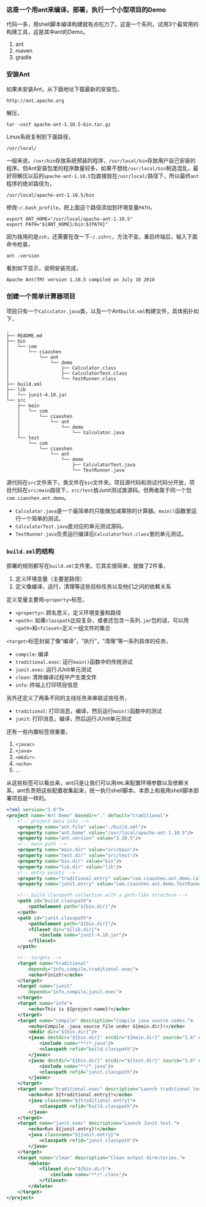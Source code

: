 ### 这是一个用ant来编译，部署，执行一个小型项目的Demo
代码一多，用shell脚本编译构建就有点吃力了。这是一个系列，试用3个最常用的构建工具，这是其中ant的Demo。
1. ant
2. maven
3. gradle


### 安装Ant
如果未安装Ant，从下面地址下载最新的安装包，
```bash
http://ant.apache.org
```

解压，
```
tar -vxzf apache-ant-1.10.5-bin.tar.gz
```

Linux系统复制到下面路径，
```
/usr/local/
```
一般来说，`/usr/bin`存放系统预装的程序，`/usr/local/bin`存放用户自己安装的程序。但Ant安装包里的程序数量较多，如果不想给`/usr/local/bin`制造混乱，最好将解压以后的`apache-ant-1.10.5`包直接放在`/usr/local/`路径下，所以最终`ant`程序的绝对路径为，
```
/usr/local/apache-ant-1.10.5/bin
```
修改`~/.bash_profile`，把上面这个路径添加到环境变量`PATH`，
```
export ANT_HOME="/usr/local/apache-ant-1.10.5"
export PATH="${ANT_HOME}/bin:${PATH}"
```
因为我用的是`zsh`，还需要在改一下`~/.zshrc`，方法不变。重启终端后，输入下面命令检查，
```
ant -version
```
看到如下显示，说明安装完成，
```
Apache Ant(TM) version 1.10.5 compiled on July 10 2018
```

### 创建一个简单计算器项目
项目只有一个`Calculator.java`类，以及一个Ant`build.xml`构建文件，具体拓扑如下，
```
.
├── README.md
├── bin
│   └── com
│       └── ciaoshen
│           └── ant
│               └── demo
│                   ├── Calculator.class
│                   ├── CalculatorTest.class
│                   └── TestRunner.class
├── build.xml
├── lib
│   └── junit-4.10.jar
└── src
    ├── main
    │   └── com
    │       └── ciaoshen
    │           └── ant
    │               └── demo
    │                   └── Calculator.java
    └── test
        └── com
            └── ciaoshen
                └── ant
                    └── demo
                        ├── CalculatorTest.java
                        └── TestRunner.java
```
源代码在`src`文件夹下，类文件在`bin`文件夹。项目源代码和测试代码分开放，项目代码在`src/main`路径下，`src/test`放Junit测试类源码。但两者属于同一个包`com.ciaoshen.ant.demo`。

* `Calculator.java`是一个最简单的只能做加减乘除的计算器。`main()`函数里运行一个简单的测试。
* `CalculatorTest.java`是对应的单元测试源码。
* `TestRunner.java`负责运行编译后`CalculatorTest.class`里的单元测试。

### `build.xml`的结构
部署的规则都写在`build.xml`文件里。它其实很简单，就做了2件事，
1. 定义环境变量（主要是路径）
2. 定义像编译，运行，清理等这些目标任务以及他们之间的依赖关系

定义变量主要用`<property>`标签，
* `<property>`: 顾名思义，定义环境变量和路径
* `<path>`: 如果`classpath`比较复杂，或者还包含一系列`.jar`包的话，可以用`<path>`和`<fileset>`定义一组文件的集合

`<target>`标签封装了像“编译”，“执行”，“清理”等一系列具体的任务，
* `compile`: 编译
* `traditional.exec`: 运行`main()`函数中的传统测试
* `junit.exec`: 运行JUnit单元测试
* `clean`: 清除编译过程中产生类文件
* `info`: 终端上打印项目信息

另外还定义了两条不同的主线任务来串联这些任务，
* `traditional`: 打印消息，编译，然后运行`main()`函数中的测试
* `junit`: 打印消息，编译，然后运行JUnit单元测试

还有一些内置标签很重要。
1. `<javac>`
2. `<java>`
3. `<mkdir>`
4. `<echo>`
5. ...

从这些标签可以看出来，ant只是让我们可以用`XML`来配置环境参数以及依赖关系，ant负责把这些配置收集起来，统一执行shell脚本。本质上和我用shell脚本部署项目是一样的。

```xml
<?xml version="1.0"?>
<project name="Ant Demo" basedir="." default="traditional">
    <!-- project meta info -->
    <property name="ant.file" value="./build.xml"/>
    <property name="ant.home" value="/usr/local/apache-ant-1.10.5"/>
    <property name="ant.version" value="1.10.5"/>
    <!-- main path -->
    <property name="main.dir" value="src/main"/>
    <property name="test.dir" value="src/test"/>
    <property name="bin.dir" value="bin"/>
    <property name="lib.dir" value="lib"/>
    <!-- entry points -->
    <property name="traditional.entry" value="com.ciaoshen.ant.demo.Calculator"/>
    <property name="junit.entry" value="com.ciaoshen.ant.demo.TestRunner"/>

    <!-- build classpath collection with a path-like structure -->
    <path id="build.classpath">
        <pathelement path="${bin.dir}"/>
    </path>
    <path id="junit.classpath">
        <pathelement path="${bin.dir}"/>
        <fileset dir="${lib.dir}">
            <include name="junit-4.10.jar"/>
        </fileset>
    </path>

    <!-- targets -->
    <target name="traditional"
        depends="info,compile,traditional.exec">
        <echo>Finish!</echo>
    </target>
    <target name="junit"
        depends="info,compile,junit.exec">
    </target>
    <target name="info">
        <echo>This is ${project-name}!</echo>
    </target>
    <target name="compile" description="Compile java source codes.">
        <echo>Compile .java source file under ${main.dir}!</echo>
        <mkdir dir="${bin.dir}"/>
        <javac destdir="${bin.dir}" srcdir="${main.dir}" source="1.6" debug="on" includeantruntime="false">
            <include name="**/*.java"/>
            <classpath refid="build.classpath"/>
        </javac>
        <javac destdir="${bin.dir}" srcdir="${test.dir}" source="1.6" debug="on" includeantruntime="false">
            <include name="**/*.java"/>
            <classpath refid="junit.classpath"/>
        </javac>
    </target>
    <target name="traditional.exec" description="Launch traditional test.">
        <echo>Run ${traditional.entry}!</echo>
        <java classname="${traditional.entry}">
            <classpath refid="build.classpath"/>
        </java>
    </target>
    <target name="junit.exec" description="Launch Junit test.">
        <echo>Run ${junit.entry}!</echo>
        <java classname="${junit.entry}">
            <classpath refid="junit.classpath"/>
        </java>
    </target>
    <target name="clean" description="Clean output directories.">
        <delete>
            <fileset dir="${bin.dir}">
                <include name="**/*.class"/>
            </fileset>
        </delete>
    </target>
</project>
```
